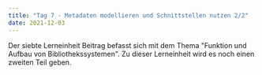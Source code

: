 ```yaml
---
title: "Tag 7 - Metadaten modellieren und Schnittstellen nutzen 2/2"
date: 2021-12-03
---
```


Der siebte Lerneinheit Beitrag befasst sich mit dem Thema "Funktion und Aufbau von Bibliothekssystemen". Zu dieser Lerneinheit wird es noch einen zweiten Teil geben. 
